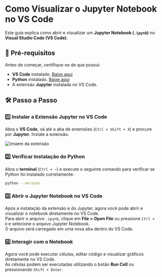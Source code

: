 # Como Visualizar o Jupyter Notebook no VS Code

Este guia explica como abrir e visualizar um **Jupyter Notebook (`.ipynb`)** no **Visual Studio Code (VS Code)**.

## 📌 Pré-requisitos

Antes de começar, certifique-se de que possui:

- **VS Code** instalado. [Baixe aqui](https://code.visualstudio.com/download)
- **Python** instalado. [Baixe aqui](https://www.python.org/downloads/)
- A extensão **Jupyter** instalada no VS Code.

## 🛠 Passo a Passo

### 1️⃣ Instalar a Extensão Jupyter no VS Code
Abra o **VS Code**, vá até a aba de extensões (`Ctrl + Shift + X`) e procure por **Jupyter**. Instale a extensão.

![imaem da extensão](https://www.hashtagtreinamentos.com/wp-content/uploads/2023/05/jupyter-2-1024x399.png)

### 2️⃣ Verificar Instalação do Python
Abra o **terminal** (`Ctrl + ~`) e execute o seguinte comando para verificar se Python foi instalado corretamente:

```sh
python --version 
````

### 3️⃣ Abrir o Jupyter Notebook no VS Code
Após a instalação da extensão e do Jupyter, agora você pode abrir e visualizar o notebook diretamente no VS Code.  
Para abrir o arquivo `.ipynb`, clique em **File > Open File** ou pressione `Ctrl + O` e selecione o arquivo Jupyter Notebook.  
O arquivo será carregado em uma nova aba dentro do VS Code.

### 4️⃣ Interagir com o Notebook
Agora você pode executar células, editar código e visualizar gráficos diretamente no VS Code.  
As células podem ser executadas utilizando o botão **Run Cell** ou pressionando `Shift + Enter`.
